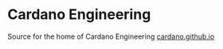# Cardano Engineering
Source for the home of Cardano Engineering [cardano.github.io](cardano.github.io)
